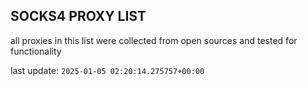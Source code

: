 ## SOCKS4 PROXY LIST

all proxies in this list were collected from open sources and tested for functionality

last update: `2025-01-05 02:20:14.275757+00:00`